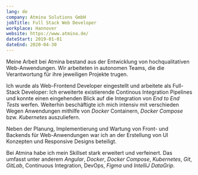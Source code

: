 ```yaml
---
lang: de
company: Atmina Solutions GmbH
jobTitle: Full Stack Web Developer
workplace: Hannover
website: https://www.atmina.de/
dateStart: 2019-01-01
dateEnd: 2020-04-30
---
```


Meine Arbeit bei Atmina bestand aus der Entwicklung von hochqualitativen Web-Anwendungen. Wir arbeiteten in autonomen Teams, die die Verantwortung für ihre jeweiligen Projekte trugen.

Ich wurde als Web-Frontend Developer eingestellt und arbeitete als Full-Stack Developer: Ich erweiterte existierende Continous Integration Pipelines und konnte einen eingehenden Blick auf die Integration von _End to End Tests_ werfen. Weiterhin beschäftigte ich mich intensiv mit verschieden Wegen Anwendungen mithilfe von _Docker_ Containern, _Docker Compose_ bzw. _Kubernetes_ auszuliefern.

Neben der Planung, Implementierung und Wartung von Front- und Backends für Web-Anwendungen war ich an der Erstellung von UI Konzepten und Responsive Designs beteiligt.

Bei Atmina habe ich mein Skillset stark erweitert und verfeinert. Das umfasst unter anderem _Angular_, _Docker_, _Docker Compose_, _Kubernetes_, _Git_, _GitLab_, Continuous Integration, DevOps, _Figma_ und _IntelliJ DataGrip_.
